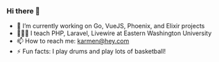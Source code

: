 ### Hi there 👋

- 🔭 I’m currently working on Go, VueJS, Phoenix, and Elixir projects
- 👨🏾‍🏫 I teach PHP, Laravel, Livewire at Eastern Washington University
- 📫 How to reach me: karmen@hey.com
- ⚡ Fun facts: I play drums and play lots of basketball!
